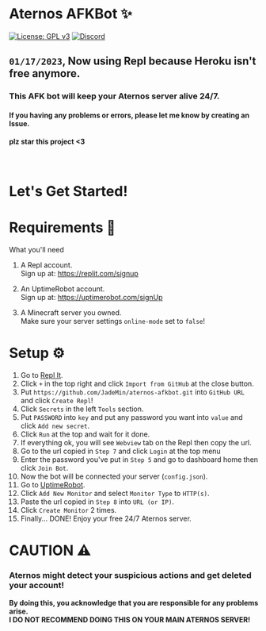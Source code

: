 # Aternos AFKBot ✨  
[![License: GPL v3](https://img.shields.io/badge/License-GPLv3-blue.svg)](/LICENSE)
<a href="https://discord.gg/44WtDkgxyk">
	<img src="https://img.shields.io/badge/discord-%2324292e.svg?&style=for-the-badge&logo=discord&logoColor=white" alt="Discord"/>
</a>

## `01/17/2023`, Now using Repl because Heroku isn't free anymore.
### This AFK bot will keep your Aternos server alive 24/7.
#### If you having any problems or errors, please let me know by creating an Issue.
#### plz star this project <3
<br/>

# Let's Get Started!
# Requirements 🎒
What you'll need

1. A Repl account.  
	Sign up at: https://replit.com/signup

2. An UptimeRobot account.  
	Sign up at: https://uptimerobot.com/signUp

2. A Minecraft server you owned.  
	Make sure your server settings ``online-mode`` set to ``false``!


# Setup ⚙
1. Go to [Repl It](https://replit.com/).
2. Click `+` in the top right and click `Import from GitHub` at the close button.
3. Put `https://github.com/JadeMin/aternos-afkbot.git` into `GitHub URL` and click `Create Repl`!
4. Click `Secrets` in the left `Tools` section.
5. Put `PASSWORD` into `key` and put any password you want into `value` and click `Add new secret`.
6. Click `Run` at the top and wait for it done.
7. If everything ok, you will see `Webview` tab on the Repl then copy the url.
8. Go to the url copied in `Step 7` and click `Login` at the top menu
9. Enter the password you've put in `Step 5` and go to dashboard home then click `Join Bot`.
10. Now the bot will be connected your server (`config.json`).
11. Go to [UptimeRobot](https://uptimerobot.com/dashboard).
12. Click `Add New Monitor` and select `Monitor Type` to `HTTP(s)`.
13. Paste the url copied in `Step 8` into `URL (or IP)`.
14. Click `Create Monitor` 2 times.
15. Finally... DONE! Enjoy your free 24/7 Aternos server.


# CAUTION ⚠
### Aternos might detect your suspicious actions and get deleted your account!  
**By doing this, you acknowledge that you are responsible for any problems arise.**  
**I DO NOT RECOMMEND DOING THIS ON YOUR MAIN ATERNOS SERVER!**